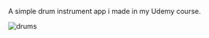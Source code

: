 A simple drum instrument app i made in my Udemy course.

![drums](https://user-images.githubusercontent.com/22608842/176979182-3225c396-bcb6-43b3-9a05-be1cdab96009.jpg)
